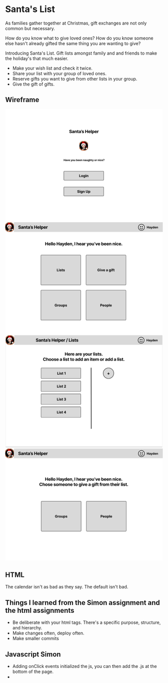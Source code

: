 # Santa's List

As families gather together at Christmas, gift exchanges are not only common but necessary.

How do you know what to give loved ones? How do you know someone else hasn't already gifted the same thing you are wanting to give?

Introducing Santa's List. Gift lists amongst family and and friends to make the holiday's that much easier.

- Make your wish list and check it twice.
- Share your list with your group of loved ones.
- Reserve gifts you want to give from other lists in your group.
- Give the gift of gifts.

## Wireframe

![Login](Login.png)
![Home Page](HomePage.png)
![Lists](Lists.png)
![People](People.png)

## HTML
The calendar isn't as bad as they say. The default isn't bad.

## Things I learned from the Simon assignment and the html assignments
- Be deliberate with your html tags. There's a specific purpose, structure, and hierarchy.
- Make changes often, deploy often.
- Make smaller commits

## Javascript Simon
- Adding onClick events initialized the js, you can then add the .js at the bottom of the page.
- 
